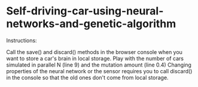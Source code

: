 # Self-driving-car-using-neural-networks-and-genetic-algorithm


Instructions:

Call the save() and discard() methods in the browser console when you want to store a car's brain in local storage.
Play with the number of cars simulated in parallel N (line 9) and the mutation amount (line 0.4)
Changing properties of the neural network or the sensor requires you to call discard() in the console so that the old ones don't come from local storage.


